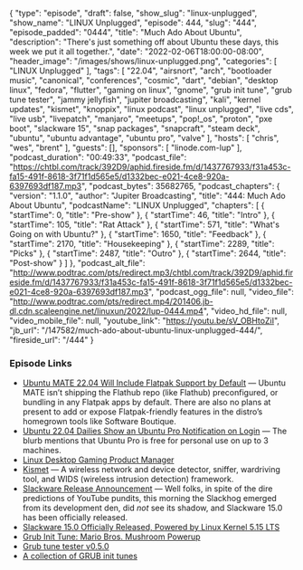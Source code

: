 {
  "type": "episode",
  "draft": false,
  "show_slug": "linux-unplugged",
  "show_name": "LINUX Unplugged",
  "episode": 444,
  "slug": "444",
  "episode_padded": "0444",
  "title": "Much Ado About Ubuntu",
  "description": "There's just something off about Ubuntu these days, this week we put it all together.",
  "date": "2022-02-06T18:00:00-08:00",
  "header_image": "/images/shows/linux-unplugged.png",
  "categories": [
    "LINUX Unplugged"
  ],
  "tags": [
    "22.04",
    "airsnort",
    "arch",
    "bootloader music",
    "canonical",
    "conferences",
    "cosmic",
    "dart",
    "debian",
    "desktop linux",
    "fedora",
    "flutter",
    "gaming on linux",
    "gnome",
    "grub init tune",
    "grub tune tester",
    "jammy jellyfish",
    "jupiter broadcasting",
    "kali",
    "kernel updates",
    "kismet",
    "knoppix",
    "linux podcast",
    "linux unplugged",
    "live cds",
    "live usb",
    "livepatch",
    "manjaro",
    "meetups",
    "pop!_os",
    "proton",
    "pxe boot",
    "slackware 15",
    "snap packages",
    "snapcraft",
    "steam deck",
    "ubuntu",
    "ubuntu advantage",
    "ubuntu pro",
    "valve"
  ],
  "hosts": [
    "chris",
    "wes",
    "brent"
  ],
  "guests": [],
  "sponsors": [
    "linode.com-lup"
  ],
  "podcast_duration": "00:49:33",
  "podcast_file": "https://chtbl.com/track/392D9/aphid.fireside.fm/d/1437767933/f31a453c-fa15-491f-8618-3f71f1d565e5/d1332bec-e021-4ce8-920a-6397693df187.mp3",
  "podcast_bytes": 35682765,
  "podcast_chapters": {
    "version": "1.1.0",
    "author": "Jupiter Broadcasting",
    "title": "444: Much Ado About Ubuntu",
    "podcastName": "LINUX Unplugged",
    "chapters": [
      {
        "startTime": 0,
        "title": "Pre-show"
      },
      {
        "startTime": 46,
        "title": "Intro"
      },
      {
        "startTime": 105,
        "title": "Rat Attack"
      },
      {
        "startTime": 571,
        "title": "What's Going on with Ubuntu?"
      },
      {
        "startTime": 1650,
        "title": "Feedback"
      },
      {
        "startTime": 2170,
        "title": "Housekeeping"
      },
      {
        "startTime": 2289,
        "title": "Picks"
      },
      {
        "startTime": 2487,
        "title": "Outro"
      },
      {
        "startTime": 2644,
        "title": "Post-show"
      }
    ]
  },
  "podcast_alt_file": "http://www.podtrac.com/pts/redirect.mp3/chtbl.com/track/392D9/aphid.fireside.fm/d/1437767933/f31a453c-fa15-491f-8618-3f71f1d565e5/d1332bec-e021-4ce8-920a-6397693df187.mp3",
  "podcast_ogg_file": null,
  "video_file": "http://www.podtrac.com/pts/redirect.mp4/201406.jb-dl.cdn.scaleengine.net/linuxun/2022/lup-0444.mp4",
  "video_hd_file": null,
  "video_mobile_file": null,
  "youtube_link": "https://youtu.be/sV_OBHtoZiI",
  "jb_url": "/147582/much-ado-about-ubuntu-linux-unplugged-444/",
  "fireside_url": "/444"
}


### Episode Links

  * [Ubuntu MATE 22.04 Will Include Flatpak Support by Default](https://www.omgubuntu.co.uk/2022/02/ubuntu-mate-22-04-flatpak-support "Ubuntu MATE 22.04 Will Include Flatpak Support by Default") — Ubuntu MATE isn’t shipping the Flathub repo (like Flathub) preconfigured, or bundling in any Flatpak apps by default. There are also no plans at present to add or expose Flatpak-friendly features in the distro’s homegrown tools like Software Boutique.
  * [Ubuntu 22.04 Dailies Show an Ubuntu Pro Notification on Login](https://www.omgubuntu.co.uk/2022/02/ubuntu-22-04-ubuntu-pro-notification "Ubuntu 22.04 Dailies Show an Ubuntu Pro Notification on Login") — The blurb mentions that Ubuntu Pro is free for personal use on up to 3 machines.
  * [Linux Desktop Gaming Product Manager](https://canonical.com/careers/3776036/linux-desktop-gaming-product-manager-remote "Linux Desktop Gaming Product Manager")
  * [Kismet](https://www.kismetwireless.net/ "Kismet") — A wireless network and device detector, sniffer, wardriving tool, and WIDS (wireless intrusion detection) framework.
  * [Slackware Release Announcement](http://www.slackware.com/announce/15.0.php "Slackware Release Announcement") — Well folks, in spite of the dire predictions of YouTube pundits, this morning the Slackhog emerged from its development den, did *not* see its shadow, and Slackware 15.0 has been officially released.
  * [Slackware 15.0 Officially Released, Powered by Linux Kernel 5.15 LTS](https://9to5linux.com/slackware-15-0-officially-released-powered-by-linux-kernel-5-15-lts "Slackware 15.0 Officially Released, Powered by Linux Kernel 5.15 LTS")
  * [Grub Init Tune: Mario Bros. Mushroom Powerup](https://gist.github.com/MaxLaumeister/f93717e91c8bd9d435a5 "Grub Init Tune: Mario Bros. Mushroom Powerup")
  * [Grub tune tester v0.5.0](https://breadmaker.github.io/grub-tune-tester/ "Grub tune tester v0.5.0")
  * [A collection of GRUB init tunes](https://gist.github.com/ArtBIT/cfb030c0791b42330381acce33f82ca0 "A collection of GRUB init tunes")


